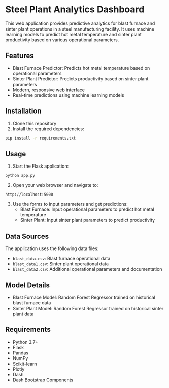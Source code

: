 # Steel Plant Analytics Dashboard

This web application provides predictive analytics for blast furnace and sinter plant operations in a steel manufacturing facility. It uses machine learning models to predict hot metal temperature and sinter plant productivity based on various operational parameters.

## Features

- Blast Furnace Predictor: Predicts hot metal temperature based on operational parameters
- Sinter Plant Predictor: Predicts productivity based on sinter plant parameters
- Modern, responsive web interface
- Real-time predictions using machine learning models

## Installation

1. Clone this repository
2. Install the required dependencies:
```bash
pip install -r requirements.txt
```

## Usage

1. Start the Flask application:
```bash
python app.py
```

2. Open your web browser and navigate to:
```
http://localhost:5000
```

3. Use the forms to input parameters and get predictions:
   - Blast Furnace: Input operational parameters to predict hot metal temperature
   - Sinter Plant: Input sinter plant parameters to predict productivity

## Data Sources

The application uses the following data files:
- `blast_data.csv`: Blast furnace operational data
- `blast_data1.csv`: Sinter plant operational data
- `blast_data2.csv`: Additional operational parameters and documentation

## Model Details

- Blast Furnace Model: Random Forest Regressor trained on historical blast furnace data
- Sinter Plant Model: Random Forest Regressor trained on historical sinter plant data

## Requirements

- Python 3.7+
- Flask
- Pandas
- NumPy
- Scikit-learn
- Plotly
- Dash
- Dash Bootstrap Components 